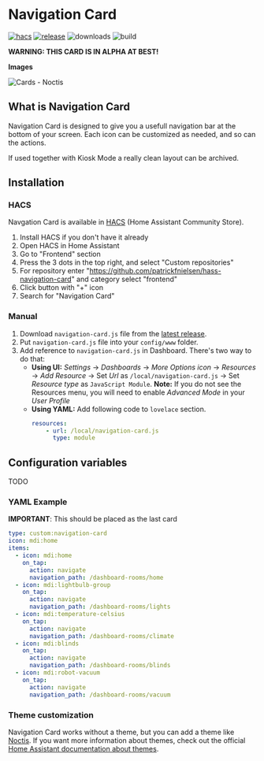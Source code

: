 # Navigation Card
[![hacs][hacs-badge]][hacs-url]
[![release][release-badge]][release-url]
![downloads][downloads-badge]
![build][build-badge]

**WARNING: THIS CARD IS IN ALPHA AT BEST!**

**Images**

![Cards - Noctis](https://github.com/patrickfnielsen/hass-navigation-card/blob/master/docs/images/theme-noctis.png?raw=true)


## What is Navigation Card
Navigation Card is designed to give you a usefull navigation bar at the bottom of your screen. Each icon can be customized as needed, and so can the actions.

If used together with Kiosk Mode a really clean layout can be archived.

## Installation

### HACS
Navgation Card is available in [HACS][hacs] (Home Assistant Community Store).
1. Install HACS if you don't have it already
2. Open HACS in Home Assistant
3. Go to "Frontend" section
4. Press the 3 dots in the top right, and select "Custom repositories"
5. For repository enter "https://github.com/patrickfnielsen/hass-navigation-card" and category select "frontend"
6. Click button with "+" icon
7. Search for "Navigation Card"

### Manual
1. Download `navigation-card.js` file from the [latest release][release-url].
2. Put `navigation-card.js` file into your `config/www` folder.
3. Add reference to `navigation-card.js` in Dashboard. There's two way to do that:
    - **Using UI:** _Settings_ → _Dashboards_ → _More Options icon_ → _Resources_ → _Add Resource_ → Set _Url_ as `/local/navigation-card.js` → Set _Resource type_ as `JavaScript Module`.
      **Note:** If you do not see the Resources menu, you will need to enable _Advanced Mode_ in your _User Profile_
    - **Using YAML:** Add following code to `lovelace` section.
        ```yaml
        resources:
            - url: /local/navigation-card.js
              type: module
        ```

## Configuration variables
TODO

### YAML Example
**IMPORTANT**: This should be placed as the last card

```yaml
type: custom:navigation-card
icon: mdi:home
items:
  - icon: mdi:home
    on_tap:
      action: navigate
      navigation_path: /dashboard-rooms/home
  - icon: mdi:lightbulb-group
    on_tap:
      action: navigate
      navigation_path: /dashboard-rooms/lights
  - icon: mdi:temperature-celsius
    on_tap:
      action: navigate
      navigation_path: /dashboard-rooms/climate
  - icon: mdi:blinds
    on_tap:
      action: navigate
      navigation_path: /dashboard-rooms/blinds
  - icon: mdi:robot-vacuum
    on_tap:
      action: navigate
      navigation_path: /dashboard-rooms/vacuum

```


### Theme customization
Navigation Card works without a theme, but you can add a theme like [Noctis](https://github.com/aFFekopp/noctis). If you want more information about themes, check out the official [Home Assistant documentation about themes][home-assitant-theme-docs].

<!-- Badges -->
[hacs-url]: https://github.com/hacs/integration
[hacs-badge]: https://img.shields.io/badge/hacs-default-orange.svg?style=flat-square
[release-badge]: https://img.shields.io/github/v/release/patrickfnielsen/hass-room-card?style=flat-square
[downloads-badge]: https://img.shields.io/github/downloads/patrickfnielsen/hass-room-card/total?style=flat-square
[build-badge]: https://img.shields.io/github/actions/workflow/status/patrickfnielsen/hass-room-card/build.yaml?branch=main&style=flat-square

<!-- References -->
[home-assistant]: https://www.home-assistant.io/
[home-assitant-theme-docs]: https://www.home-assistant.io/integrations/frontend/#defining-themes
[hacs]: https://hacs.xyz
[release-url]: https://github.com/patrickfnielsen/hass-room-card/releases
